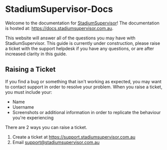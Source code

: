 # StadiumSupervisor-Docs

Welcome to the documentation for [StadiumSupervisor](https://stadiumsupervisor.com.au)! 
The documentation is hosted at: https://docs.stadiumsupervisor.com.au.

This website will answer all of the questions you may have with StadiumSupervisor. This guide is currently under construction, please raise a ticket with the support helpdesk if you have any questions, or are after increased clarity in this guide. 


## Raising a Ticket

If you find a bug or something that isn't working as expected, you may want to contact support in order to resolve your problem. When you raise a ticket, you must include your:
- Name
- Username
- Screenshots or additional information in order to replicate the behaviour you're experiencing


There are 2 ways you can raise a ticket.

1. Create a ticket at https://support.stadiumsupervisor.com.au
2. Email support@stadiumsupervisor.com.au

